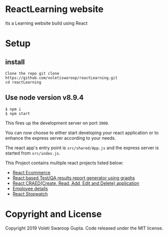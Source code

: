 # ReactLearning website

Its a Learning website build using React

# Setup

## install

```
Clone the repo git clone https://github.com/voletiswaroop/reactLearning.git
cd reactLearning
```

## Use node version v8.9.4

```
$ npm i
$ npm start
```

This fires up the development server on port `3000`.

You can now choose to either start developing your react application or to enhance the express server according to your needs.

The react app's entry point is `src/shared/App.js` and the express server is started from `src/index.js`.

This Project contains multiple react projects listed below:

- [React Ecommerce](https://github.com/voletiswaroop/reactLearning/tree/develop/src/components/Ecommerce)
- [React based Test/QA results report generator using graphs](https://github.com/voletiswaroop/reactLearning/tree/develop/src/components/Reports)
- [React CRAED(Create, Read, Add, Edit and Delete) application](https://github.com/voletiswaroop/reactLearning/tree/develop/src/components/DictionaryManagement)
- [Employee details](https://github.com/voletiswaroop/reactLearning/tree/develop/src/components/empDetails)
- [React Stopwatch](https://github.com/voletiswaroop/reactLearning/tree/develop/src/components/stopWatch)

# Copyright and License

Copyright 2019 Voleti Swaroop Gupta. Code released under the MIT license.
